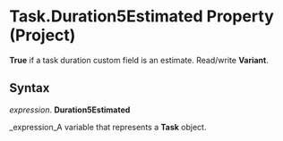 
# Task.Duration5Estimated Property (Project)

 **True** if a task duration custom field is an estimate. Read/write **Variant**.


## Syntax

 _expression_. **Duration5Estimated**

 _expression_A variable that represents a  **Task** object.

